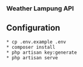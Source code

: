 ### Weather Lampung API

## Configuration

    * cp .env.example .env
    * composer install
    * php artisan key:generate
    * php artisan serve




